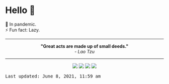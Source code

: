 # Hello 👋

🌱 In pandemic. <br> ⚡ Fun fact: Lazy.

<hr>
<div align="center"><b>"Great acts are made up of small deeds."</b><br><i> - Lao Tzu</i></div>
<hr>

<p align="center">
	<img src="https://github-readme-stats.vercel.app/api?username=devblin&count_private=true&show_icons=true&hide_border=true&bg_color=00000000&text_color=3790D7&title_color=FF2D2D&icon_color=fb8c00&include_all_commits=true&custom_title=📙 Deepanshu Dhruw's Github Stats">
	<img src="https://github-readme-stats.vercel.app/api/top-langs/?username=devblin&layout=compact&hide=&langs_count=10&hide_border=true&bg_color=00000000&text_color=3790D7&title_color=FF2D2D&icon_color=fb8c00&custom_title=💻 Most Used Languages">
	<img src="https://github-readme-streak-stats.herokuapp.com?user=devblin&theme=dark&hide_border=true&background=00000000&stroke=FF2D2D&ring=FF2D2D&currStreakLabel=3790D7&dates=3790D7&currStreakNum=3790D7&sideNums=3790D7&sideLabels=3790D7">
	<img src="https://github-readme-stats.vercel.app/api/wakatime?username=devblin&layout=compact&theme=dark&hide_border=true&bg_color=00000000&text_color=3790D7&title_color=FF2D2D&custom_title=⏳ Wakatime Stats">
</p>

<kbd>Last updated: June 8, 2021, 11:59 am</kbd>